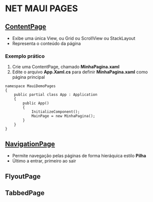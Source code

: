 # NET MAUI PAGES

## [ContentPage](https://youtu.be/9D42vT3CzO4?list=PLJ4k1IC8GhW3VlYa0p9QhV98Waka7oghq&t=478)

* Exibe uma única View, ou Grid ou ScrollView ou StackLayout
* Representa o conteúdo da página

### Exemplo prático

1. Crie uma ContentPage, chamado **MinhaPagina.xaml**
2. Edite o arquivo **App.Xaml.cs** para definir **MinhaPagina.xaml** como página principal
   
```
namespace MauiDemoPages
{
    public partial class App : Application
    {
        public App()
        {
            InitializeComponent();
            MainPage = new MinhaPagina();
        }
    }
}
```

## [NavigationPage](https://youtu.be/9D42vT3CzO4?list=PLJ4k1IC8GhW3VlYa0p9QhV98Waka7oghq&t=662)

* Permite navegação pelas páginas de forma hieráquica estilo **Pilha**
* Último a entrar, primeiro ao sair

## FlyoutPage

## TabbedPage

<!--
# NET MAUI PAGES
## NavigationPage

-------------------------
# NET MAUI PAGES
## ContentPage
### Exemplo prático
## NavigationPage
-->